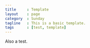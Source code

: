 ```yaml
---
title     : Template
layout    : page
category  : Sunday
tagline   : This is a basic template.
tags      : [test, template]
---
```


Also a test.
